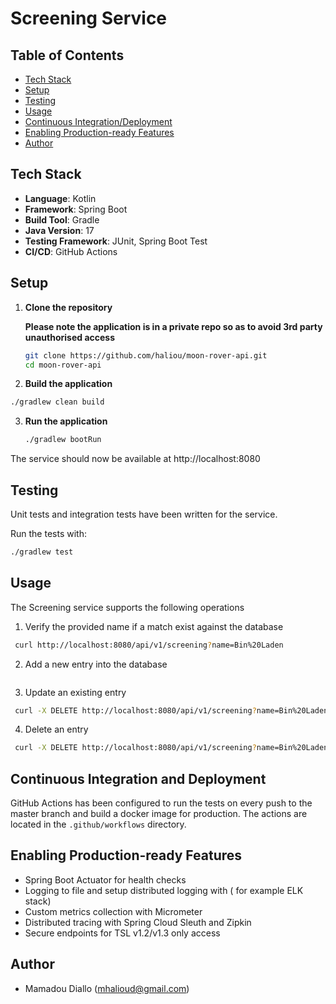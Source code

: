 # Screening Service

## Table of Contents

- [Tech Stack](#tech-stack)
- [Setup](#setup)
- [Testing](#testing)
- [Usage](#usage)
- [Continuous Integration/Deployment](#Continuous-Integration-and-Deployment)
- [Enabling Production-ready Features](#enabling-production-ready-features)
- [Author](#author)

## Tech Stack

- **Language**: Kotlin
- **Framework**: Spring Boot
- **Build Tool**: Gradle
- **Java Version**: 17
- **Testing Framework**: JUnit, Spring Boot Test
- **CI/CD**: GitHub Actions

## Setup

1. **Clone the repository**

   **Please note the application is in a private repo so as to avoid 3rd party unauthorised access**

   ```bash
   git clone https://github.com/haliou/moon-rover-api.git
   cd moon-rover-api
   ```
2. **Build the application**

```bash
./gradlew clean build
```

3. **Run the application**

   ```bash
   ./gradlew bootRun
   ```

The service should now be available at http://localhost:8080

## Testing

Unit tests and integration tests have been written for the service.

Run the tests with:

   ```bash
   ./gradlew test
   ```

## Usage

The Screening service supports the following operations

1. Verify the provided name if a match exist against the database

```bash
 curl http://localhost:8080/api/v1/screening?name=Bin%20Laden
```

2. Add a new entry into the database
```bash

```

3. Update an existing entry
```bash
 curl -X DELETE http://localhost:8080/api/v1/screening?name=Bin%20Laden
```

4. Delete an entry
```bash
 curl -X DELETE http://localhost:8080/api/v1/screening?name=Bin%20Laden
```

## Continuous Integration and Deployment

GitHub Actions has been configured to run the tests on every push to the master branch
and build a docker image for production.
The actions are located in the `.github/workflows` directory.

## Enabling Production-ready Features

- Spring Boot Actuator for health checks
- Logging to file and setup distributed logging with ( for example ELK stack)
- Custom metrics collection with Micrometer
- Distributed tracing with Spring Cloud Sleuth and Zipkin
- Secure endpoints for TSL v1.2/v1.3 only access

## Author

- Mamadou Diallo (mhalioud@gmail.com)
   